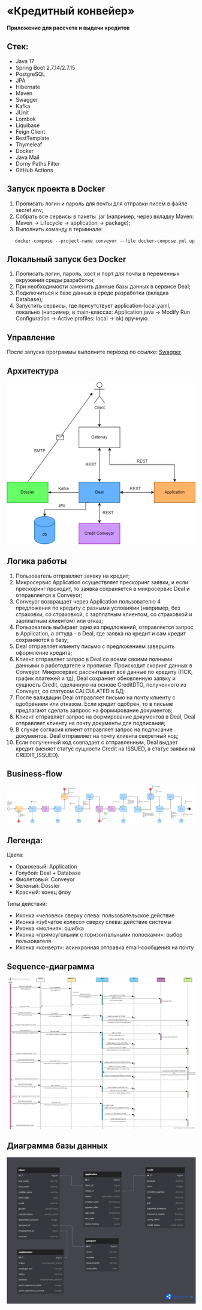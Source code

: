 # «Кредитный конвейер»

**Приложение для рассчета и выдачи кредитов**

## Стек:

- Java 17
- Spring Boot 2.7.14/2.7.15
- PostgreSQL
- JPA
- Hibernate
- Maven
- Swagger
- Kafka
- JUnit
- Lombok
- Liquibase
- Feign Client
- RestTemplate
- Thymeleaf
- Docker
- Java Mail
- Dorny Paths Filter
- GitHub Actions

## Запуск проекта в Docker

1. Прописать логин и пароль для почты для отправки писем в файле secret.env;
2. Собрать все сервисы в пакеты .jar (например, через вкладку Maven: Maven -> Lifecycle -> application -> package);
3. Выполнить команду в терминале:
```shell
   docker-compose --project-name conveyor --file docker-compose.yml up
```

## Локальный запуск без Docker

1. Прописать логин, пароль, хост и порт для почты в переменных окружения среды разработки;
2. При необходимости заменить данные базы данных в сервисе Deal;
3. Подключиться к базе данных в среде разработки (вкладка Database);
4. Запустить сервисы, где присутствует application-local.yaml, локально (например, в main-классах: 
   Application.java -> Modify Run Configuration -> Active profiles: local -> ok) вручную.

## Управление

После запуска программы выполните переход по ссылке: [Swagger](http://localhost:8085/swagger-ui/index.html#/)

## Архитектура

![Architecture](images/architecture.png)

## Логика работы

1. Пользователь отправляет заявку на кредит;
2. Микросервис Application осуществляет прескоринг заявки, и если прескоринг проходит, то заявка сохраняется в 
   микросервис Deal и отправляется в Conveyor;
3. Conveyor возвращает через Application пользователю 4 предложения по кредиту с разными условиями
   (например, без страховки, со страховкой, с зарплатным клиентом, со страховкой и зарплатным клиентом) или отказ;
4. Пользователь выбирает одно из предложений, отправляется запрос в Application, а оттуда - в Deal, где заявка на кредит 
   и сам кредит сохраняются в базу;
5. Deal отправляет клиенту письмо с предложением завершить оформление кредита;
6. Клиент отправляет запрос в Deal со всеми своими полными данными о работодателе и прописке. Происходит скоринг данных 
   в Conveyor. Микросервис рассчитывает все данные по кредиту (ПСК, график платежей и тд), Deal сохраняет обновленную 
   заявку и сущность Credit, сделанную на основе CreditDTO, полученного из Conveyor, со статусом CALCULATED в БД;
7. После валидации Deal отправляет письмо на почту клиенту с одобрением или отказом. Если кредит одобрен, то в письме 
   предлагают сделать запроос на формирование документов;
8. Клиент отправляет запрос на формирование документов в Deal, Deal отправляет клиенту на почту документы для подписания;
9. В случае согласия клиент отправляет запрос на подписание документов. Deal отправляет на почту клиента секретный код;
10. Если полученный код совпадает с отправленным, Deal выдает кредит (меняет статус сущности Credit на ISSUED, а статус 
   заявки на CREDIT_ISSUED).

## Business-flow

![Business-flow](images/busuness-flow.png)

## Легенда:

Цвета:

- Оранжевый: Application
- Голубой: Deal + Database
- Фиолетовый: Conveyor
- Зеленый: Dossier
- Красный: конец флоу

Типы действий:

- Иконка «человек» сверху слева: пользовательское действие
- Иконка «зубчатое колесо» сверху слева: действие системы
- Иконка «молния»: ошибка
- Иконка «прямоугольник с горизонтальными полосками»: выбор пользователя
- Иконка «конверт»: асинхронная отправка email-сообщения на почту

## Sequence-диаграмма

![Sequence-diagram](images/sequence-diagram.png)

## Диаграмма базы данных

![Database schema](images/database.png)